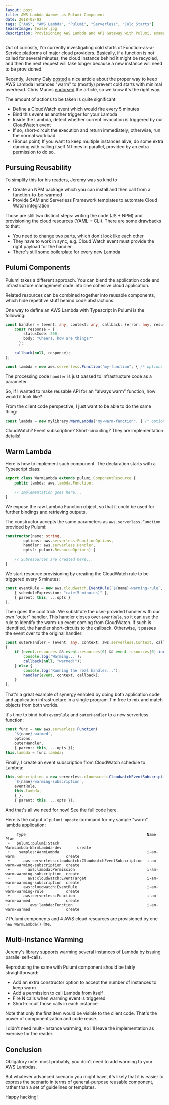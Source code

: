 ```yaml
---
layout: post
title: AWS Lambda Warmer as Pulumi Component
date: 2018-08-02
tags: ["AWS", "AWS Lambda", "Pulumi", "Serverless", "Cold Starts"]
teaserImage: teaser.jpg
description: Provisioning AWS Lambda and API Gateway with Pulumi, examples in 5 programming languages
---
```


Out of curiosity, I'm currently investigating cold starts of Function-as-a-Service platforms of major cloud providers. Basically,
if a function is not called for several minutes, the cloud instance behind it might be recycled, and then the next request will
take longer because a new instance will need to be provisioned.

Recently, Jeremy Daly [posted](https://www.jeremydaly.com/lambda-warmer-optimize-aws-lambda-function-cold-starts/) a nice
article about the proper way to keep AWS Lambda instances "warm" to (mostly) prevent cold starts with minimal overhead.
Chris Munns [endorsed](https://twitter.com/chrismunns/status/1017777028274294784) the article, so we know it's the right way.

The amount of actions to be taken is quite significant:

- Define a CloudWatch event which would fire every 5 minutes
- Bind this event as another trigger for your Lambda
- Inside the Lambda, detect whether current invocation is triggered by our CloudWatch event
- If so, short-circuit the execution and return immediately; otherwise, run the normal workload
- (Bonus point) If you want to keep multiple instances alive, do some extra dancing with calling itself N times in parallel,
provided by an extra permission to do so.

Pursuing Reusability
--------------------

To simplify this for his readers, Jeremy was so kind to

- Create an NPM package which you can install and then call from a function-to-be-warmed
- Provide SAM and Serverless Framework templates to automate Cloud Watch integration

Those are still two distinct steps: writing the code (JS + NPM) and provisioning the cloud resources (YAML + CLI). There are some
drawbacks to that:

- You need to change two parts, which don't look like each other
- They have to work in sync, e.g. Cloud Watch event must provide the right payload for the handler
- There's still some boilerplate for every new Lambda

Pulumi Components
-----------------

Pulumi takes a different approach. You can blend the application code and infrastructure management code
into one cohesive cloud application.

Related resources can be combined together into reusable components, which hide repetitive stuff behind code abstractions.

One way to define an AWS Lambda with Typescript in Pulumi is the following:

``` typescript
const handler = (event: any, context: any, callback: (error: any, result: any) => void) => {
    const response = {
        statusCode: 200,
        body: "Cheers, how are things?"
      };
    
    callback(null, response);
};

const lambda = new aws.serverless.Function("my-function", { /* options */ }, handler);
```

The processing code `handler` is just passed to infrastructure code as a parameter.

So, if I wanted to make reusable API for an "always warm" function, how would it look like?

From the client code perspective, I just want to be able to do the same thing:

``` typescript
const lambda = new mylibrary.WarmLambda("my-warm-function", { /* options */ }, handler);
```

CloudWatch? Event subscription? Short-circuiting? They are implementation details!

Warm Lambda
-----------

Here is how to implement such component. The declaration starts with a Typescript class:

``` typescript
export class WarmLambda extends pulumi.ComponentResource {
    public lambda: aws.lambda.Function;

    // Implementation goes here...
}
```

We expose the raw Lambda Function object, so that it could be used for further bindings and retrieving outputs.

The constructor accepts the same parameters as `aws.serverless.Function` provided by Pulumi:

``` typescript
constructor(name: string,
        options: aws.serverless.FunctionOptions,
        handler: aws.serverless.Handler,
        opts?: pulumi.ResourceOptions) {

    // Subresources are created here...
}
```

We start resource provisioning by creating the CloudWatch rule to be triggered every 5 minutes:

``` typescript
const eventRule = new aws.cloudwatch.EventRule(`${name}-warming-rule`, 
    { scheduleExpression: "rate(5 minutes)" },
    { parent: this, ...opts }
);
```

Then goes the cool trick. We substitute the user-provided handler with our own "outer" handler. This handler closes
over `eventRule`, so it can use the rule to identify the warm-up event coming from CloudWatch. If such is identified,
the handler short-circuits to the callback. Otherwise, it passes the event over to the original handler:

``` typescript
const outerHandler = (event: any, context: aws.serverless.Context, callback: (error: any, result: any) => void) =>
{
    if (event.resources && event.resources[0] && event.resources[0].includes(eventRule.name.get())) {
        console.log('Warming...');
        callback(null, "warmed!");
    } else {
        console.log('Running the real handler...');
        handler(event, context, callback);
    }
};
```

That's a great example of synergy enabled by doing both application code and application infrastructure in a
single program. I'm free to mix and match objects from both worlds.

It's time to bind both `eventRule` and `outerHandler` to a new serverless function:

``` typescript
const func = new aws.serverless.Function(
    `${name}-warmed`, 
    options, 
    outerHandler, 
    { parent: this, ...opts });
this.lambda = func.lambda;            
```

Finally, I create an event subscription from CloudWatch schedule to Lambda:

``` typescript
this.subscription = new serverless.cloudwatch.CloudwatchEventSubscription(
    `${name}-warming-subscription`, 
    eventRule,
    this.lambda,
    { },
    { parent: this, ...opts });
```

And that's all we need for now! See the full code 
[here](https://github.com/mikhailshilkov/pulumi-serverless-examples/blob/master/WarmedLambda-TypeScript/warmLambda.ts).

Here is the output of `pulumi update` command for my sample "warm" lambda application:

```
     Type                                                      Name                            Plan
 +   pulumi:pulumi:Stack                                       WarmLambda-WarmLambda-dev       create
 +    samples:WarmLambda                                       i-am-warm                       create
 +      aws-serverless:cloudwatch:CloudwatchEventSubscription  i-am-warm-warming-subscription  create
 +        aws:lambda:Permission                                i-am-warm-warming-subscription  create
 +        aws:cloudwatch:EventTarget                           i-am-warm-warming-subscription  create
 +      aws:cloudwatch:EventRule                               i-am-warm-warming-rule          create
 +      aws:serverless:Function                                i-am-warm-warmed                create
 +         aws:lambda:Function                                 i-am-warm-warmed                create
```

7 Pulumi components and 4 AWS cloud resources are provisioned by one `new WarmLambda()` line.

Multi-Instance Warming
----------------------

Jeremy's library supports warming several instances of Lambda by issuing parallel self-calls.

Reproducing the same with Pulumi component should be fairly straightforward:

- Add an extra constructor option to accept the number of instances to keep warm
- Add a permission to call Lambda from itself
- Fire N calls when warming event is triggered
- Short-circuit those calls in each instance

Note that only the first item would be visible to the client code. That's the power of componentization
and code reuse.

I didn't need multi-instance warming, so I'll leave the implementation as exercise for the reader.

Conclusion
----------

Obligatory note: most probably, you don't need to add warming to your AWS Lambdas.

But whatever advanced scenario you might have, it's likely that it is easier to express the scenario
in terms of general-purpose reusable component, rather than a set of guidelines or templates.

Happy hacking!